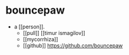# bouncepaw

- a [[person]].
  - [[pull]] [[timur ismagilov]]
  - [[mycorrhiza]]
  - [[github]] https://github.com/bouncepaw

